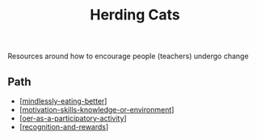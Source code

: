 ﻿---
backlinks:
- title: Sense
  url: /sense/sense.html
- title: OER as a participatory activity
  url: /sense/herding-cats/oer-as-a-participatory-activity.html
title: Herding Cats
---
Resources around how to encourage people (teachers) undergo change

## Path

- [[mindlessly-eating-better]]
- [[motivation-skills-knowledge-or-environment]]
- [[oer-as-a-participatory-activity]]
- [[recognition-and-rewards]]


[//begin]: # "Autogenerated link references for markdown compatibility"
[mindlessly-eating-better]: ../herding-cats/mindlessly-eating-better "Mindlessly eating better"
[motivation-skills-knowledge-or-environment]: ../herding-cats/motivation-skills-knowledge-or-environment "Motivation, skills, knowledge or environment"
[oer-as-a-participatory-activity]: ../herding-cats/oer-as-a-participatory-activity "OER as a participatory activity"
[recognition-and-rewards]: ../herding-cats/recognition-and-rewards "Recognition and rewards"
[//end]: # "Autogenerated link references"